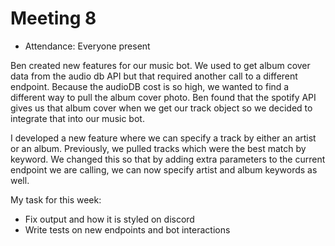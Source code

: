 # Meeting 8

- Attendance: Everyone present

Ben created new features for our music bot. We used to get album cover data from the audio db API but that required another call to a different endpoint. Because the audioDB cost is so high, we wanted to find a different way to pull the album cover photo. Ben found that the spotify API gives us that album cover when we get our track object so we decided to integrate that into our music bot.

I developed a new feature where we can specify a track by either an artist or an album. Previously, we pulled tracks which were the best match by keyword. We changed this so that by adding extra parameters to the current endpoint we are calling, we can now specify artist and album keywords as well. 

My task for this week:
- Fix output and how it is styled on discord
- Write tests on new endpoints and bot interactions


